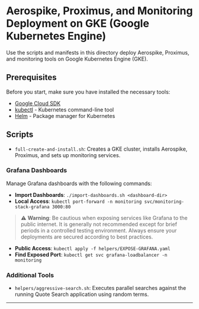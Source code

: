 # Aerospike, Proximus, and Monitoring Deployment on GKE (Google Kubernetes Engine)

Use the scripts and manifests in this directory deploy Aerospike, Proximus, and monitoring tools on Google Kubernetes Engine (GKE).

## Prerequisites

Before you start, make sure you have installed the necessary tools:

- [Google Cloud SDK](https://cloud.google.com/sdk/docs/)
- [kubectl](https://kubernetes.io/docs/tasks/tools/install-kubectl/) - Kubernetes command-line tool
- [Helm](https://helm.sh/docs/intro/install/) - Package manager for Kubernetes

## Scripts

- `full-create-and-install.sh`: Creates a GKE cluster, installs Aerospike, Proximus, and sets up monitoring services.

### Grafana Dashboards

Manage Grafana dashboards with the following commands:

- **Import Dashboards**: `./import-dashboards.sh <dashboard-dir>`
- **Local Access**: `kubectl port-forward -n monitoring svc/monitoring-stack-grafana 3000:80`

> :warning: **Warning**: Be cautious when exposing services like Grafana to the public internet. It is generally not recommended except for brief periods in a controlled testing environment. Always ensure your deployments are secured according to best practices.

- **Public Access**: `kubectl apply -f helpers/EXPOSE-GRAFANA.yaml`
- **Find Exposed Port**: `kubectl get svc grafana-loadbalancer -n monitoring`


### Additional Tools

- `helpers/aggressive-search.sh`: Executes parallel searches against the running Quote Search application using random terms.



---
